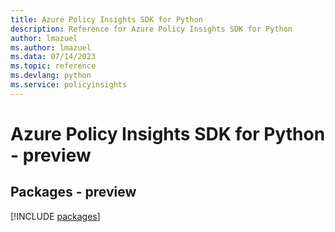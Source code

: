 ```yaml
---
title: Azure Policy Insights SDK for Python
description: Reference for Azure Policy Insights SDK for Python
author: lmazuel
ms.author: lmazuel
ms.data: 07/14/2023
ms.topic: reference
ms.devlang: python
ms.service: policyinsights
---
```

# Azure Policy Insights SDK for Python - preview
## Packages - preview
[!INCLUDE [packages](policy-insights-index.md)]